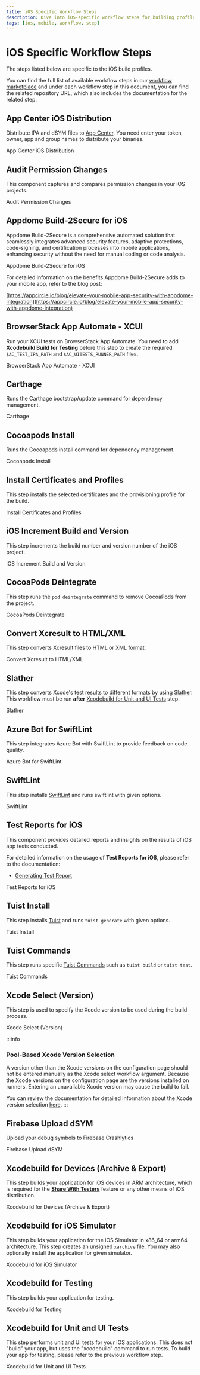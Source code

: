 ```yaml
---
title: iOS Specific Workflow Steps
description: Dive into iOS-specific workflow steps for building profiles. Access our workflow marketplace for a comprehensive list.
tags: [ios, mobile, workflow, step]
---
```


# iOS Specific Workflow Steps

The steps listed below are specific to the iOS build profiles.

You can find the full list of available workflow steps in our [workflow marketplace](https://github.com/appcircleio/appcircle-workflow-components) and under each workflow step in this document, you can find the related repository URL, which also includes the documentation for the related step.

## App Center iOS Distribution

Distribute IPA and dSYM files to [App Center](https://appcenter.ms/). You need enter your token, owner, app and group names to distribute your binaries.

<ContentRef url="/workflows/ios-specific-workflow-steps/appcenter-ios-distribution">
    App Center iOS Distribution
</ContentRef>

## Audit Permission Changes

This component captures and compares permission changes in your iOS projects.

<ContentRef url="/workflows/ios-specific-workflow-steps/audit-permission-change">
    Audit Permission Changes
</ContentRef>

## Appdome Build-2Secure for iOS

Appdome Build-2Secure is a comprehensive automated solution that seamlessly integrates advanced security features, adaptive protections, code-signing, and certification processes into mobile applications, enhancing security without the need for manual coding or code analysis.

<ContentRef url="/workflows/ios-specific-workflow-steps/appdome-build-to-secure-for-ios">
    Appdome Build-2Secure for iOS
</ContentRef>

For detailed information on the benefits Appdome Build-2Secure adds to your mobile app, refer to the blog post:

[https://appcircle.io/blog/elevate-your-mobile-app-security-with-appdome-integration](https://appcircle.io/blog/elevate-your-mobile-app-security-with-appdome-integration)

## BrowserStack App Automate - XCUI

Run your XCUI tests on BrowserStack App Automate. You need to add **Xcodebuild Build for Testing** before this step to create the required `$AC_TEST_IPA_PATH` and `$AC_UITESTS_RUNNER_PATH` files.

<ContentRef url="/workflows/ios-specific-workflow-steps/browserstack-app-automation">
    BrowserStack App Automate - XCUI
</ContentRef>

## Carthage

Runs the Carthage bootstrap/update command for dependency management.

<ContentRef url="/workflows/ios-specific-workflow-steps/carthage">
    Carthage
</ContentRef>

## Cocoapods Install

Runs the Cocoapods install command for dependency management.

<ContentRef url="/workflows/ios-specific-workflow-steps/cocoapods-install">
    Cocoapods Install
</ContentRef>

## Install Certificates and Profiles

This step installs the selected certificates and the provisioning profile for the build.

<ContentRef url="/workflows/ios-specific-workflow-steps/install-certificates-provisions">
    Install Certificates and Profiles
</ContentRef>

## iOS Increment Build and Version

This step increments the build number and version number of the iOS project.

<ContentRef url="/workflows/ios-specific-workflow-steps/ios-increment-build-and-version-number">
    iOS Increment Build and Version
</ContentRef>

## CocoaPods Deintegrate

This step runs the `pod deintegrate` command to remove CocoaPods from the project.

<ContentRef url="/workflows/ios-specific-workflow-steps/cocoapods-deintegrate">
    CocoaPods Deintegrate
</ContentRef>

## Convert Xcresult to HTML/XML

This step converts Xcresult files to HTML or XML format.

<ContentRef url="/workflows/ios-specific-workflow-steps/convert-xcresult-to-xml-html">
    Convert Xcresult to HTML/XML
</ContentRef>

## Slather

This step converts Xcode's test results to different formats by using [Slather](https://github.com/SlatherOrg/slather/). This workflow must be run **after** [Xcodebuild for Unit and UI Tests](#xcodebuild-for-unit-and-ui-tests) step.

<ContentRef url="/workflows/ios-specific-workflow-steps/slather">
    Slather
</ContentRef>

## Azure Bot for SwiftLint

This step integrates Azure Bot with SwiftLint to provide feedback on code quality.

<ContentRef url="/workflows/ios-specific-workflow-steps/azure-bot-for-swiftlint">
    Azure Bot for SwiftLint
</ContentRef>

## SwiftLint

This step installs [SwiftLint](https://github.com/realm/SwiftLint/) and runs swiftlint with given options.

<ContentRef url="/workflows/ios-specific-workflow-steps/swiftlint">
    SwiftLint
</ContentRef>

## Test Reports for iOS

This component provides detailed reports and insights on the results of iOS app tests conducted.

For detailed information on the usage of **Test Reports for iOS**, please refer to the documentation:
- [Generating Test Report](/continuous-testing/ios-testing/running-ios-unit-and-ui-tests#generating-test-report)

<ContentRef url="/workflows/ios-specific-workflow-steps/test-reports-for-ios">
    Test Reports for iOS
</ContentRef>

## Tuist Install

This step installs [Tuist](https://tuist.io/) and runs `tuist generate` with given options.

<ContentRef url="/workflows/ios-specific-workflow-steps/tuist-install">
    Tuist Install
</ContentRef>

## Tuist Commands

This step runs specific [Tuist Commands](https://docs.tuist.io/en/cli/auth) such as `tuist build` or `tuist test`.

<ContentRef url="/workflows/ios-specific-workflow-steps/tuist-commands">
    Tuist Commands
</ContentRef>

## Xcode Select (Version)

This step is used to specify the Xcode version to be used during the build process.

<ContentRef url="/workflows/ios-specific-workflow-steps/xcode-select">
Xcode Select (Version)
</ContentRef>

:::info

### Pool-Based Xcode Version Selection

A version other than the Xcode versions on the configuration page should not be entered manually as the Xcode select workflow argument.
Because the Xcode versions on the configuration page are the versions installed on runners.
Entering an unavailable Xcode version may cause the build to fail.

You can review the documentation for detailed information about the Xcode version selection [here](/self-hosted-appcircle/self-hosted-runner/configure-runner/manage-pools/#pool-based-xcode-version-selection).
:::

## Firebase Upload dSYM

Upload your debug symbols to Firebase Crashlytics

<ContentRef url="/workflows/ios-specific-workflow-steps/firebase-upload-dsym">
    Firebase Upload dSYM
</ContentRef>

## Xcodebuild for Devices (Archive & Export)

This step builds your application for iOS devices in ARM architecture, which is required for the [**Share With Testers**](/testing-distribution/create-or-select-a-distribution-profile) feature or any other means of iOS distribution.

<ContentRef url="/workflows/ios-specific-workflow-steps/xcodebuild-for-devices">
    Xcodebuild for Devices (Archive & Export)
</ContentRef>

## Xcodebuild for iOS Simulator

This step builds your application for the iOS Simulator in x86_64 or arm64 architecture. This step creates an unsigned `xarchive` file. You may also optionally install the application for given simulator.

<ContentRef url="/workflows/ios-specific-workflow-steps/xcodebuild-for-ios-simulator">
    Xcodebuild for iOS Simulator
</ContentRef>

## Xcodebuild for Testing

This step builds your application for testing.

<ContentRef url="/workflows/ios-specific-workflow-steps/xcodebuild-for-testing">
    Xcodebuild for Testing
</ContentRef>

## Xcodebuild for Unit and UI Tests

This step performs unit and UI tests for your iOS applications. This does not "build" your app, but uses the "xcodebuild" command to run tests. To build your app for testing, please refer to the previous workflow step.

<ContentRef url="/workflows/ios-specific-workflow-steps/xcodebuild-for-unit-and-ui-test">
    Xcodebuild for Unit and UI Tests
</ContentRef>
